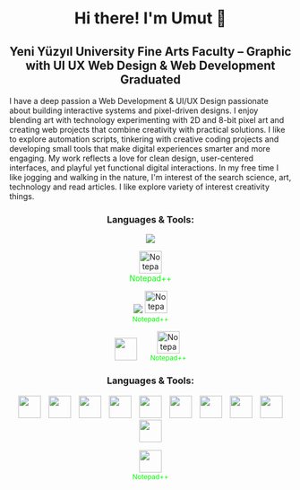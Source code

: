 <h1 align="center">Hi there! I'm Umut 👋</h1>


<h2 align="center">
Yeni Yüzyıl University Fine Arts Faculty – Graphic with UI UX Web Design & Web Development Graduated
</h2>



I have a deep passion a Web Development & UI/UX Design passionate about building interactive systems and pixel-driven designs. I enjoy blending art with technology experimenting with 2D and 8-bit pixel art and creating web projects that combine creativity with practical solutions. I like to explore automation scripts, tinkering with creative coding projects and developing small tools that make digital experiences smarter and more engaging. My work reflects a love for clean design, user-centered interfaces, and playful yet functional digital interactions. In my free time I like jogging and walking in the nature, I'm interest of the search science, art, technology and read articles. I like explore variety of interest creativity things.








<h3 align="center">Languages & Tools:</h3>

<p align="center">
  <a href="#"><img src="https://skillicons.dev/icons?i=html,css,javascript,flask,python,cs,unity,wordpress,sqlite,sublime" /></a>
  
   <p align="center">
    <img src="https://cdn.jsdelivr.net/npm/simple-icons@v9/icons/notepadplusplus.svg" alt="Notepad++" width="40" height="40" />
    <br/>
    <span style="color:#00FF00;">Notepad++</span>
  </p>
</p>








<p align="center">
  <a href="#"><img src="https://skillicons.dev/icons?i=html,css,javascript,flask,python,cs,unity,wordpress,sqlite,sublime" /></a>
  <img src="https://cdn.jsdelivr.net/npm/simple-icons@v9/icons/notepadplusplus.svg" alt="Notepad++" width="40" height="40"/>
  <br>
    <span style="color:#00FF00; font-size:12px; position: flex; right: 20px;">Notepad++</span>
</p>









<p align="center">
  <!-- Diğer ikonlar -->
  <img src="https://skillicons.dev/icons?i=html,css,javascript,flask,python,cs,unity,wordpress,sqlite,sublime" width="40" height="40" style="margin:0 10px;" />

  <!-- Notepad++ ikonu ve yazısı -->
  <span style="display:inline-block; text-align:center; margin:0 10px;">
    <img src="https://cdn.jsdelivr.net/npm/simple-icons@v9/icons/notepadplusplus.svg" alt="Notepad++" width="40" height="40"/>
    <br>
    <span style="color:#00FF00; font-size:12px;">Notepad++</span>
  </span>
</p>














<h3 align="center">Languages & Tools:</h3>

<p align="center">
  <!-- HTML -->
  <span style="display:inline-block; text-align:center; margin:0 5px;">
    <img src="https://skillicons.dev/icons?i=html" width="40" height="40"/>
  </span>

  <!-- CSS -->
  <span style="display:inline-block; text-align:center; margin:0 5px;">
    <img src="https://skillicons.dev/icons?i=css" width="40" height="40"/>
  </span>

  <!-- JavaScript -->
  <span style="display:inline-block; text-align:center; margin:0 5px;">
    <img src="https://skillicons.dev/icons?i=javascript" width="40" height="40"/>
  </span>

  <!-- Flask -->
  <span style="display:inline-block; text-align:center; margin:0 5px;">
    <img src="https://skillicons.dev/icons?i=flask" width="40" height="40"/>
  </span>

  <!-- Python -->
  <span style="display:inline-block; text-align:center; margin:0 5px;">
    <img src="https://skillicons.dev/icons?i=python" width="40" height="40"/>
  </span>

  <!-- C# -->
  <span style="display:inline-block; text-align:center; margin:0 5px;">
    <img src="https://skillicons.dev/icons?i=cs" width="40" height="40"/>
  </span>

  <!-- Unity -->
  <span style="display:inline-block; text-align:center; margin:0 5px;">
    <img src="https://skillicons.dev/icons?i=unity" width="40" height="40"/>
  </span>

  <!-- WordPress -->
  <span style="display:inline-block; text-align:center; margin:0 5px;">
    <img src="https://skillicons.dev/icons?i=wordpress" width="40" height="40"/>
  </span>

  <!-- SQLite -->
  <span style="display:inline-block; text-align:center; margin:0 5px;">
    <img src="https://skillicons.dev/icons?i=sqlite" width="40" height="40"/>
  </span>

  <!-- Sublime -->
  <span style="display:inline-block; text-align:center; margin:0 5px;">
    <img src="https://skillicons.dev/icons?i=sublime" width="40" height="40"/>
  </span>

<p align="center">
  <!-- Notepad++ ikonu ve yazısı -->
  <span style="display:inline-flex; flex-direction:column; align-items:center; margin:0 5px;">
    <img src="https://cdn.jsdelivr.net/npm/simple-icons@v9/icons/notepadplusplus.svg" width="40" height="40"/>
    <span style="color:#00FF00; font-size:12px;">Notepad++</span>
  </span>
</p>
